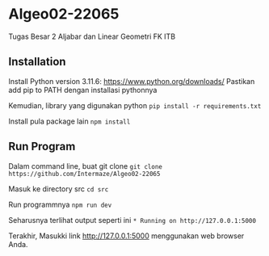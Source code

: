 # Algeo02-22065
Tugas Besar 2 Aljabar dan Linear Geometri FK ITB

## Installation

Install Python version 3.11.6: https://www.python.org/downloads/
Pastikan add pip to PATH dengan installasi pythonnya

Kemudian, library yang digunakan python
`pip install -r requirements.txt`

Install pula package lain
`npm install`

## Run Program

Dalam command line, buat git clone
`git clone https://github.com/Intermaze/Algeo02-22065`

Masuk ke directory src
`cd src`

Run programmnya
`npm run dev`

Seharusnya terlihat output seperti ini
`* Running on http://127.0.0.1:5000`

Terakhir, Masukki link http://127.0.0.1:5000 menggunakan web browser Anda.
